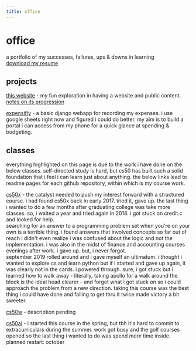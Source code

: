 ```yaml
---
title: office
---
```


# office

a portfolio of my successes, failures, ups & downs in learning  
[download my resume](#)


## projects
[this website](/) - my fun exploration in having a website and public content. [notes on its progression](website)  

[expensifly](/expensifly) - a basic django webapp for recording my expenses. i use google sheets right now and figured i could do better. my aim is to build a portal i can access from my phone for a quick glance at spending & budgeting.  


## classes
everything highlighted on this page is due to the work i have done on the below classes. self-directed study is hard, but cs50 has built such a solid foundation that i feel i can learn just about anything. the below links lead to readme pages for each github repository, within which is my course work.  

[cs50x](/cs50x) - the catalyst needed to push my interest forward with a structured course. i had found cs50x back in early 2017. tried it, gave up. the last thing i wanted to do a few months after graduating college was take more classes. so, i waited a year and tried again in 2018. i got stuck on credit.c and looked for help.  
searching for an answer to a programming problem set when you're on your own is a terrible thing. i found answers that involved concepts so far out of reach i didn't even realize i was confused about the logic and not the implementation. i was also in the midst of finance and accounting courses evenings after work. i gave up. but, i never forgot.  
september 2019 rolled around and i gave myself an ultimatum. i *thought* i wanted to explore cs and learn python but if i started and gave up again, it was clearly not in the cards. i powered through. sure, i got stuck but i learned how to walk away - literally, taking apollo for a walk around the block is the ideal head clearer - and forget what i got stuck on so i could approach the problem from a new direction. taking this course was the best thing i could have done and failing to get thru it twice made victory a bit sweeter.  

[cs50w](/cs50w) - description pending  

[cs50ai](/cs50ai) - i started this course in the spring, but tbh it's hard to commit to extracurriculars during the summer. work got busy and the golf courses opened so the last thing i wanted to do was spend *more* time inside. planned restart: october
